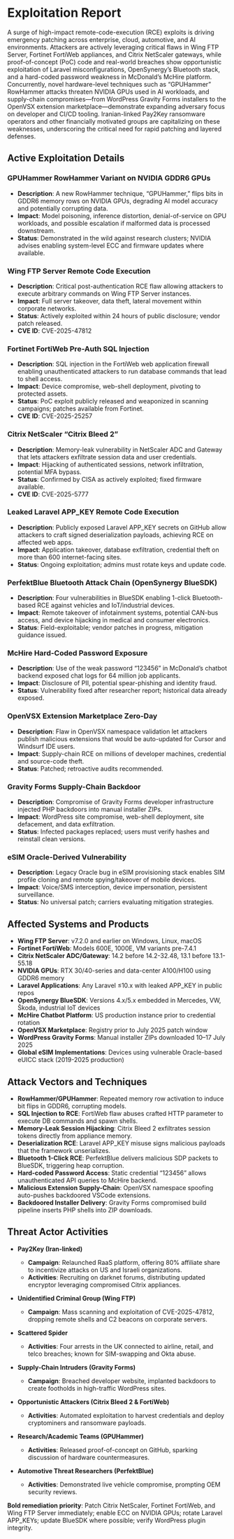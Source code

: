 # Exploitation Report

A surge of high-impact remote-code-execution (RCE) exploits is driving emergency patching across enterprise, cloud, automotive, and AI environments. Attackers are actively leveraging critical flaws in Wing FTP Server, Fortinet FortiWeb appliances, and Citrix NetScaler gateways, while proof-of-concept (PoC) code and real-world breaches show opportunistic exploitation of Laravel misconfigurations, OpenSynergy’s Bluetooth stack, and a hard-coded password weakness in McDonald’s McHire platform. Concurrently, novel hardware-level techniques such as “GPUHammer” RowHammer attacks threaten NVIDIA GPUs used in AI workloads, and supply-chain compromises—from WordPress Gravity Forms installers to the OpenVSX extension marketplace—demonstrate expanding adversary focus on developer and CI/CD tooling. Iranian-linked Pay2Key ransomware operators and other financially motivated groups are capitalizing on these weaknesses, underscoring the critical need for rapid patching and layered defenses.

## Active Exploitation Details

### GPUHammer RowHammer Variant on NVIDIA GDDR6 GPUs
- **Description**: A new RowHammer technique, “GPUHammer,” flips bits in GDDR6 memory rows on NVIDIA GPUs, degrading AI model accuracy and potentially corrupting data.
- **Impact**: Model poisoning, inference distortion, denial-of-service on GPU workloads, and possible escalation if malformed data is processed downstream.
- **Status**: Demonstrated in the wild against research clusters; NVIDIA advises enabling system-level ECC and firmware updates where available.

### Wing FTP Server Remote Code Execution
- **Description**: Critical post-authentication RCE flaw allowing attackers to execute arbitrary commands on Wing FTP Server instances.
- **Impact**: Full server takeover, data theft, lateral movement within corporate networks.
- **Status**: Actively exploited within 24 hours of public disclosure; vendor patch released.
- **CVE ID**: CVE-2025-47812

### Fortinet FortiWeb Pre-Auth SQL Injection
- **Description**: SQL injection in the FortiWeb web application firewall enabling unauthenticated attackers to run database commands that lead to shell access.
- **Impact**: Device compromise, web-shell deployment, pivoting to protected assets.
- **Status**: PoC exploit publicly released and weaponized in scanning campaigns; patches available from Fortinet.
- **CVE ID**: CVE-2025-25257

### Citrix NetScaler “Citrix Bleed 2”
- **Description**: Memory-leak vulnerability in NetScaler ADC and Gateway that lets attackers exfiltrate session data and user credentials.
- **Impact**: Hijacking of authenticated sessions, network infiltration, potential MFA bypass.
- **Status**: Confirmed by CISA as actively exploited; fixed firmware available.
- **CVE ID**: CVE-2025-5777

### Leaked Laravel APP_KEY Remote Code Execution
- **Description**: Publicly exposed Laravel APP_KEY secrets on GitHub allow attackers to craft signed deserialization payloads, achieving RCE on affected web apps.
- **Impact**: Application takeover, database exfiltration, credential theft on more than 600 internet-facing sites.
- **Status**: Ongoing exploitation; admins must rotate keys and update code.

### PerfektBlue Bluetooth Attack Chain (OpenSynergy BlueSDK)
- **Description**: Four vulnerabilities in BlueSDK enabling 1-click Bluetooth-based RCE against vehicles and IoT/industrial devices.
- **Impact**: Remote takeover of infotainment systems, potential CAN-bus access, and device hijacking in medical and consumer electronics.
- **Status**: Field-exploitable; vendor patches in progress, mitigation guidance issued.

### McHire Hard-Coded Password Exposure
- **Description**: Use of the weak password “123456” in McDonald’s chatbot backend exposed chat logs for 64 million job applicants.
- **Impact**: Disclosure of PII, potential spear-phishing and identity fraud.
- **Status**: Vulnerability fixed after researcher report; historical data already exposed.

### OpenVSX Extension Marketplace Zero-Day
- **Description**: Flaw in OpenVSX namespace validation let attackers publish malicious extensions that would be auto-updated for Cursor and Windsurf IDE users.
- **Impact**: Supply-chain RCE on millions of developer machines, credential and source-code theft.
- **Status**: Patched; retroactive audits recommended.

### Gravity Forms Supply-Chain Backdoor
- **Description**: Compromise of Gravity Forms developer infrastructure injected PHP backdoors into manual installer ZIPs.
- **Impact**: WordPress site compromise, web-shell deployment, site defacement, and data exfiltration.
- **Status**: Infected packages replaced; users must verify hashes and reinstall clean versions.

### eSIM Oracle-Derived Vulnerability
- **Description**: Legacy Oracle bug in eSIM provisioning stack enables SIM profile cloning and remote spying/takeover of mobile devices.
- **Impact**: Voice/SMS interception, device impersonation, persistent surveillance.
- **Status**: No universal patch; carriers evaluating mitigation strategies.

## Affected Systems and Products

- **Wing FTP Server**: v7.2.0 and earlier on Windows, Linux, macOS  
- **Fortinet FortiWeb**: Models 600E, 1000E, VM variants pre-7.4.1  
- **Citrix NetScaler ADC/Gateway**: 14.2 before 14.2-32.48, 13.1 before 13.1-55.18  
- **NVIDIA GPUs**: RTX 30/40-series and data-center A100/H100 using GDDR6 memory  
- **Laravel Applications**: Any Laravel ≤10.x with leaked APP_KEY in public repos  
- **OpenSynergy BlueSDK**: Versions 4.x/5.x embedded in Mercedes, VW, Škoda, industrial IoT devices  
- **McHire Chatbot Platform**: US production instance prior to credential rotation  
- **OpenVSX Marketplace**: Registry prior to July 2025 patch window  
- **WordPress Gravity Forms**: Manual installer ZIPs downloaded 10–17 July 2025  
- **Global eSIM Implementations**: Devices using vulnerable Oracle-based eUICC stack (2019-2025 production)

## Attack Vectors and Techniques

- **RowHammer/GPUHammer**: Repeated memory row activation to induce bit flips in GDDR6, corrupting models.  
- **SQL Injection to RCE**: FortiWeb flaw abuses crafted HTTP parameter to execute DB commands and spawn shells.  
- **Memory-Leak Session Hijacking**: Citrix Bleed 2 exfiltrates session tokens directly from appliance memory.  
- **Deserialization RCE**: Laravel APP_KEY misuse signs malicious payloads that the framework unserializes.  
- **Bluetooth 1-Click RCE**: PerfektBlue delivers malicious SDP packets to BlueSDK, triggering heap corruption.  
- **Hard-coded Password Access**: Static credential “123456” allows unauthenticated API queries to McHire backend.  
- **Malicious Extension Supply-Chain**: OpenVSX namespace spoofing auto-pushes backdoored VSCode extensions.  
- **Backdoored Installer Delivery**: Gravity Forms compromised build pipeline inserts PHP shells into ZIP downloads.

## Threat Actor Activities

- **Pay2Key (Iran-linked)**  
  - **Campaign**: Relaunched RaaS platform, offering 80% affiliate share to incentivize attacks on US and Israeli organizations.  
  - **Activities**: Recruiting on darknet forums, distributing updated encryptor leveraging compromised Citrix appliances.

- **Unidentified Criminal Group (Wing FTP)**  
  - **Campaign**: Mass scanning and exploitation of CVE-2025-47812, dropping remote shells and C2 beacons on corporate servers.

- **Scattered Spider**  
  - **Activities**: Four arrests in the UK connected to airline, retail, and telco breaches; known for SIM-swapping and Okta abuse.

- **Supply-Chain Intruders (Gravity Forms)**  
  - **Campaign**: Breached developer website, implanted backdoors to create footholds in high-traffic WordPress sites.

- **Opportunistic Attackers (Citrix Bleed 2 & FortiWeb)**  
  - **Activities**: Automated exploitation to harvest credentials and deploy cryptominers and ransomware payloads.

- **Research/Academic Teams (GPUHammer)**  
  - **Activities**: Released proof-of-concept on GitHub, sparking discussion of hardware countermeasures.

- **Automotive Threat Researchers (PerfektBlue)**  
  - **Activities**: Demonstrated live vehicle compromise, prompting OEM security reviews.

**Bold remediation priority**: Patch Citrix NetScaler, Fortinet FortiWeb, and Wing FTP Server immediately; enable ECC on NVIDIA GPUs; rotate Laravel APP_KEYs; update BlueSDK where possible; verify WordPress plugin integrity.